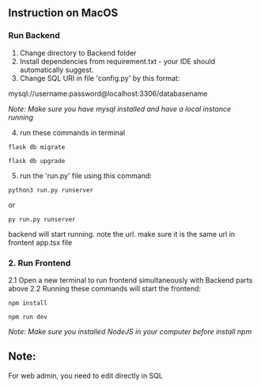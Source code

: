 ## Instruction on MacOS

### Run Backend
1. Change directory to Backend folder
2. Install dependencies from requirement.txt - your IDE should automatically suggest.
3. Change SQL URI in file 'config.py' by this format: 

mysql://username:password@localhost:3306/databasename

_Note: Make sure you have mysql installed and have a local instance running_

4. run these commands in terminal

`flask db migrate`

`flask db upgrade`

5. run the 'run.py' file using this command:

`python3 run.py runserver`

or 

`py run.py runserver`

backend will start running. note the url. make sure it is the same url in frontent app.tsx file

### 2. Run Frontend
   2.1 Open a new terminal to run frontend simultaneously with Backend parts above
   2.2 Running these commands will start the frontend:

`npm install`

`npm run dev`

_Note: Make sure you installed NodeJS in your computer before install npm_

## Note:
For web admin, you need to edit directly in SQL
